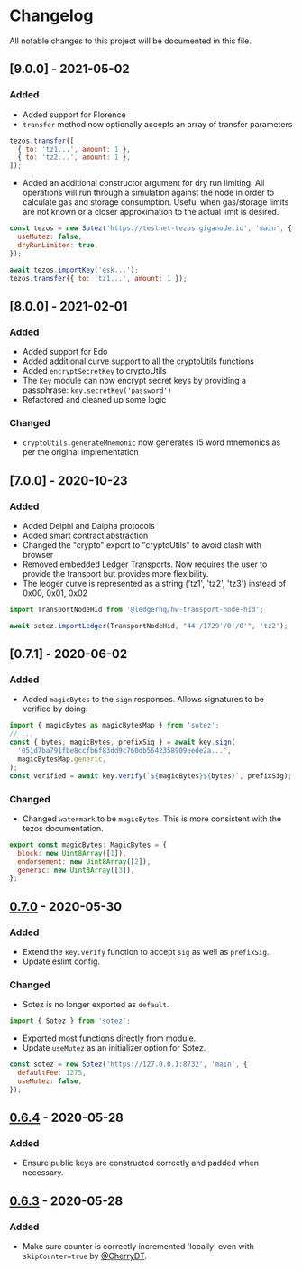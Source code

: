 # Changelog

All notable changes to this project will be documented in this file.

## [9.0.0] - 2021-05-02

### Added

- Added support for Florence
- `transfer` method now optionally accepts an array of transfer parameters

```js
tezos.transfer([
  { to: 'tz1...', amount: 1 },
  { to: 'tz2...', amount: 1 },
]);
```

- Added an additional constructor argument for dry run limiting. All operations will run through a simulation against the node in order to calculate gas and storage consumption. Useful when gas/storage limits are not known or a closer approximation to the actual limit is desired.

```js
const tezos = new Sotez('https://testnet-tezos.giganode.io', 'main', {
  useMutez: false,
  dryRunLimiter: true,
});

await tezos.importKey('esk...');
tezos.transfer({ to: 'tz1...', amount: 1 });
```

## [8.0.0] - 2021-02-01

### Added

- Added support for Edo
- Added additional curve support to all the cryptoUtils functions
- Added `encryptSecretKey` to cryptoUtils
- The `Key` module can now encrypt secret keys by providing a passphrase: `key.secretKey('password')`
- Refactored and cleaned up some logic

### Changed

- `cryptoUtils.generateMnemonic` now generates 15 word mnemonics as per the original implementation

## [7.0.0] - 2020-10-23

### Added

- Added Delphi and Dalpha protocols
- Added smart contract abstraction
- Changed the "crypto" export to "cryptoUtils" to avoid clash with browser
- Removed embedded Ledger Transports. Now requires the user to provide the transport but provides more flexibility.
- The ledger curve is represented as a string ('tz1', 'tz2', 'tz3') instead of 0x00, 0x01, 0x02

```js
import TransportNodeHid from '@ledgerhq/hw-transport-node-hid';

await sotez.importLedger(TransportNodeHid, "44'/1729'/0'/0'", 'tz2');
```

## [0.7.1] - 2020-06-02

### Added

- Added `magicBytes` to the `sign` responses. Allows signatures to be verified by doing:

```js
import { magicBytes as magicBytesMap } from 'sotez';
// ...
const { bytes, magicBytes, prefixSig } = await key.sign(
  '051d7ba791fbe8ccfb6f83dd9c760db5642358909eede2a...',
  magicBytesMap.generic,
);
const verified = await key.verify(`${magicBytes}${bytes}`, prefixSig);
```

### Changed

- Changed `watermark` to be `magicBytes`. This is more consistent with the tezos documentation.

```js
export const magicBytes: MagicBytes = {
  block: new Uint8Array([1]),
  endorsement: new Uint8Array([2]),
  generic: new Uint8Array([3]),
};
```

## [0.7.0] - 2020-05-30

### Added

- Extend the `key.verify` function to accept `sig` as well as `prefixSig`.
- Update eslint config.

### Changed

- Sotez is no longer exported as `default`.

```js
import { Sotez } from 'sotez';
```

- Exported most functions directly from module.
- Update `useMutez` as an initializer option for Sotez.

```js
const sotez = new Sotez('https://127.0.0.1:8732', 'main', {
  defaultFee: 1275,
  useMutez: false,
});
```

## [0.6.4] - 2020-05-28

### Added

- Ensure public keys are constructed correctly and padded when necessary.

## [0.6.3] - 2020-05-28

### Added

- Make sure counter is correctly incremented 'locally' even with `skipCounter=true` by [@CherryDT](https://github.com/CherryDT).

[0.7.0]: https://github.com/AndrewKishino/sotez/commit/a69635497f2be8213131ce11eac716a00e6f9fef
[0.6.4]: https://github.com/AndrewKishino/sotez/commit/1d73c11a8714a6beea5b770c65ac412e09244f2e
[0.6.3]: https://github.com/AndrewKishino/sotez/commit/61506099ea98c46c2d08198fbfa172c0a2ac84a6
